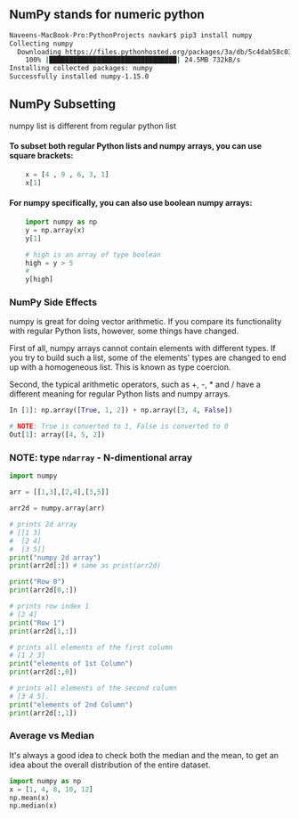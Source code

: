 ## NumPy stands for numeric python

```bash
Naveens-MacBook-Pro:PythonProjects navkar$ pip3 install numpy
Collecting numpy
  Downloading https://files.pythonhosted.org/packages/3a/db/5c4dab58c03a7ea2561353cb240e96198415f09d65dd63d58058e135f2f9/numpy-1.15.0-cp37-cp37m-macosx_10_6_intel.macosx_10_9_intel.macosx_10_9_x86_64.macosx_10_10_intel.macosx_10_10_x86_64.whl (24.5MB)
    100% |████████████████████████████████| 24.5MB 732kB/s 
Installing collected packages: numpy
Successfully installed numpy-1.15.0
```

## NumPy Subsetting

numpy list is different from regular python list

#### To subset both regular Python lists and numpy arrays, you can use square brackets:

```python
    x = [4 , 9 , 6, 3, 1]
    x[1]
```    

#### For numpy specifically, you can also use boolean numpy arrays:

```python
    import numpy as np
    y = np.array(x)
    y[1]

    # high is an array of type boolean
    high = y > 5
    #
    y[high]

```

### NumPy Side Effects

numpy is great for doing vector arithmetic. If you compare its functionality with regular Python lists, however, some things have changed.

First of all, numpy arrays cannot contain elements with different types. If you try to build such a list, some of the elements' types are changed to end up with a homogeneous list. This is known as type coercion.

Second, the typical arithmetic operators, such as +, -, * and / have a different meaning for regular Python lists and numpy arrays.

```python
In [1]: np.array([True, 1, 2]) + np.array([3, 4, False])

# NOTE: True is converted to 1, False is converted to 0
Out[1]: array([4, 5, 2])

```

### NOTE: type `ndarray` - N-dimentional array


```python
import numpy

arr = [[1,3],[2,4],[3,5]]

arr2d = numpy.array(arr)

# prints 2d array
# [[1 3]
#  [2 4]
#  [3 5]]
print("numpy 2d array")
print(arr2d[:]) # same as print(arr2d)

print("Row 0")
print(arr2d[0,:])

# prints row index 1
# [2 4]
print("Row 1")
print(arr2d[1,:])

# prints all elements of the first column
# [1 2 3]
print("elements of 1st Column")
print(arr2d[:,0])

# prints all elements of the second column
# [3 4 5].
print("elements of 2nd Column")
print(arr2d[:,1])
```

### Average vs Median

It's always a good idea to check both the median and the mean, to get an idea about the overall distribution of the entire dataset.

```python
import numpy as np
x = [1, 4, 8, 10, 12]
np.mean(x)
np.median(x)
```


